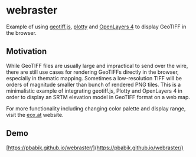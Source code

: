# webraster

Example of using [geotiff.js](https://github.com/constantinius/geotiff.js), [plotty](https://github.com/santilland/plotty) and [OpenLayers 4](https://openlayers.org) to display GeoTIFF in the browser.

## Motivation

While GeoTIFF files are usually large and impractical to send over the wire, there are still use cases for rendering GeoTIFFs directly in the browser, especially in thematic mapping. Sometimes a low-resolution TIFF will be orders of magnitude smaller than bunch of rendered PNG tiles. This is a minimalistic example of integrating geotiff.js, Plotty and OpenLayers 4 in order to display an SRTM elevation model in GeoTIFF format on a web map.

For more functionality including changing color palette and display range, visit the [eox.at](https://eox.at/tag/geotiff/) website.

## Demo

[https://pbabik.github.io/webraster/](https://pbabik.github.io/webraster/)


